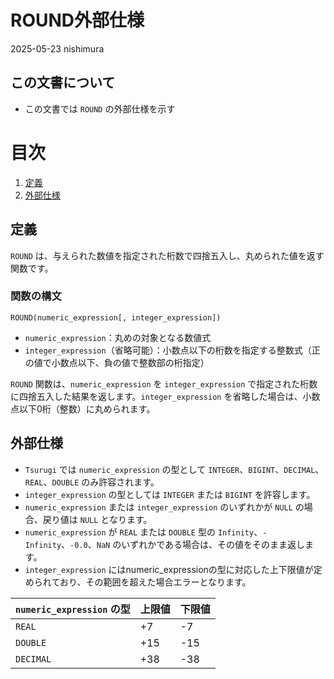 # ROUND外部仕様

2025-05-23 nishimura

## この文書について

* この文書では `ROUND` の外部仕様を示す

# 目次

1. [定義](#定義)
2. [外部仕様](#外部仕様)

## 定義

`ROUND` は、与えられた数値を指定された桁数で四捨五入し、丸められた値を返す関数です。

### 関数の構文

```
ROUND(numeric_expression[, integer_expression])
```

* `numeric_expression`：丸めの対象となる数値式
* `integer_expression`（省略可能）：小数点以下の桁数を指定する整数式（正の値で小数点以下、負の値で整数部の桁指定）

`ROUND` 関数は、`numeric_expression` を `integer_expression` で指定された桁数に四捨五入した結果を返します。`integer_expression` を省略した場合は、小数点以下0桁（整数）に丸められます。

## 外部仕様

* `Tsurugi` では `numeric_expression` の型として `INTEGER`、`BIGINT`、`DECIMAL`、`REAL`、`DOUBLE` のみ許容されます。
* `integer_expression` の型としては `INTEGER` または `BIGINT` を許容します。
* `numeric_expression` または `integer_expression` のいずれかが `NULL` の場合、戻り値は `NULL` となります。
* `numeric_expression` が `REAL` または `DOUBLE` 型の `Infinity`、`-Infinity`、`-0.0`、`NaN` のいずれかである場合は、その値をそのまま返します。
* `integer_expression` にはnumeric_expressionの型に対応した上下限値が定められており、その範囲を超えた場合エラーとなります。

| `numeric_expression` の型 | 上限値 | 下限値 |
| ----------------------- | --- | --- |
| `REAL`                  | +7  | -7  |
| `DOUBLE`                | +15 | -15 |
| `DECIMAL`               | +38 | -38 |


